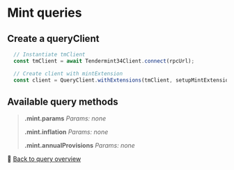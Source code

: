 # Mint queries

## Create a queryClient

```ts
  // Instantiate tmClient
  const tmClient = await Tendermint34Client.connect(rpcUrl);

  // Create client with mintExtension
  const client = QueryClient.withExtensions(tmClient, setupMintExtension);
```

## Available query methods

>**.mint.params**
>*Params: none*
>
>**.mint.inflation**
>*Params: none*
>
>**.mint.annualProvisions**
>*Params: none*

🔗 [Back to query overview](/docs/queries/overview.md)